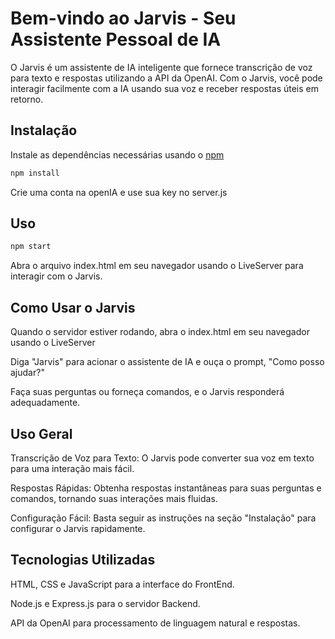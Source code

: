 # Bem-vindo ao Jarvis - Seu Assistente Pessoal de IA

O Jarvis é um assistente de IA inteligente que fornece transcrição de voz para texto e respostas utilizando a API da OpenAI. Com o Jarvis, você pode interagir facilmente com a IA usando sua voz e receber respostas úteis em retorno.

## Instalação

Instale as dependências necessárias usando o [npm](https://www.npmjs.com/)

```bash
npm install
```
Crie uma conta na openIA e use sua key no server.js


## Uso

```bash
npm start
```
Abra o arquivo index.html em seu navegador usando o LiveServer para interagir com o Jarvis.

## Como Usar o Jarvis

Quando o servidor estiver rodando, abra o index.html em seu navegador usando o LiveServer

Diga "Jarvis" para acionar o assistente de IA e ouça o prompt, "Como posso ajudar?"

Faça suas perguntas ou forneça comandos, e o Jarvis responderá adequadamente.


## Uso Geral
Transcrição de Voz para Texto: O Jarvis pode converter sua voz em texto para uma interação mais fácil.

Respostas Rápidas: Obtenha respostas instantâneas para suas perguntas e comandos, tornando suas interações mais fluidas.

Configuração Fácil: Basta seguir as instruções na seção "Instalação" para configurar o Jarvis rapidamente.

## Tecnologias Utilizadas
HTML, CSS e JavaScript para a interface do FrontEnd.

Node.js e Express.js para o servidor Backend.

API da OpenAI para processamento de linguagem natural e respostas.